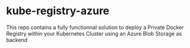 # kube-registry-azure
This repo contains a fully functionnal solution to deploy a Private Docker Registry within your Kubernetes Cluster using an Azure Blob Storage as backend
